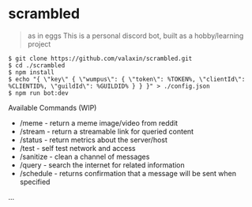 # scrambled

> as in eggs
> This is a personal discord bot, built as a hobby/learning project

```shell
$ git clone https://github.com/valaxin/scrambled.git
$ cd ./scrambled
$ npm install
$ echo "{ \"key\" { \"wumpus\": { \"token\": %TOKEN%, \"clientId\": %CLIENTID%, \"guildId\": %GUILDID% } } }" > ./config.json
$ npm run bot:dev
```
Available Commands (WIP)

- /meme - return a meme image/video from reddit
- /stream - return a streamable link for queried content
- /status - return metrics about the server/host
- /test - self test network and access
- /sanitize - clean a channel of messages
- /query - search the internet for related information
- /schedule - returns confirmation that a message will be sent when specified

...
